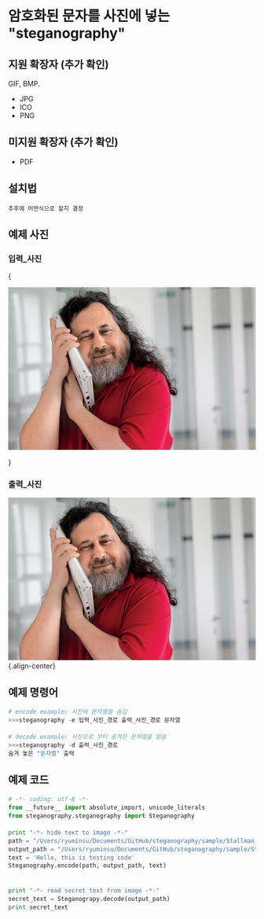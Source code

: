 # 암호화된 문자를 사진에 넣는 "steganography"

## 지원 확장자 (추가 확인)

GIF, BMP.

- JPG
- ICO
- PNG

##  미지원 확장자 (추가 확인)

- PDF

## 설치법

``` 
추후에 어떤식으로 할지 결정
```

## 예제 사진

### 입력_사진

{<div style="text-align:center;">
    ![input](https://github.com/GSSecurity/steganography/blob/merryman/sample/Stallman.jpg?raw=true)
  </div>}

### 출력_사진

![input](https://github.com/GSSecurity/steganography/blob/merryman/sample/Stallman_out.jpg?raw=true){.align-center}

## 예제 명령어

``` Python
# encode example: 사진에 문자열을 숨김
>>>steganography -e 입력_사진_경로 출력_사진_경로 문자열

# decode example: 사진으로 부터 숨겨진 문자열을 읽음
>>>steganography -d 출력_사진_경로
숨겨 놓은 "문자열" 출력
```

## 예제 코드

``` python
# -*- coding: utf-8 -*-
from __future__ import absolute_import, unicode_literals
from steganography.steganography import Steganography

print "-*- hide text to image -*-"
path = "/Users/ryuminsu/Documents/GitHub/steganography/sample/Stallman.jpg"
output_path = "/Users/ryuminsu/Documents/GitHub/steganography/sample/Stallman_out.jpg"
text = 'Hello, this is testing code'
Steganography.encode(path, output_path, text)


print "-*- read secret text from image -*-"
secret_text = Steganograpy.decode(output_path)
print secret_text
```
